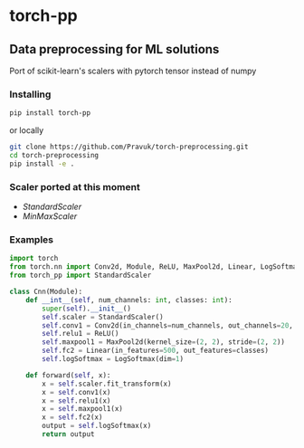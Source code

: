 # torch-pp
## Data preprocessing for ML solutions 
Port of scikit-learn's scalers with pytorch tensor instead of numpy

### Installing
```sh
pip install torch-pp
```
or locally

```sh
git clone https://github.com/Pravuk/torch-preprocessing.git
cd torch-preprocessing
pip install -e .
```

### Scaler ported at this moment
- *StandardScaler*
- *MinMaxScaler*


### Examples

```python
import torch
from torch.nn import Conv2d, Module, ReLU, MaxPool2d, Linear, LogSoftmax
from torch_pp import StandardScaler

class Cnn(Module):
    def __int__(self, num_channels: int, classes: int):
        super(self).__init__()
        self.scaler = StandardScaler()
        self.conv1 = Conv2d(in_channels=num_channels, out_channels=20, kernel_size=(5, 5))
        self.relu1 = ReLU()
        self.maxpool1 = MaxPool2d(kernel_size=(2, 2), stride=(2, 2))
        self.fc2 = Linear(in_features=500, out_features=classes)
        self.logSoftmax = LogSoftmax(dim=1)

    def forward(self, x):
        x = self.scaler.fit_transform(x)
        x = self.conv1(x)
        x = self.relu1(x)
        x = self.maxpool1(x)
        x = self.fc2(x)
        output = self.logSoftmax(x)
        return output
```